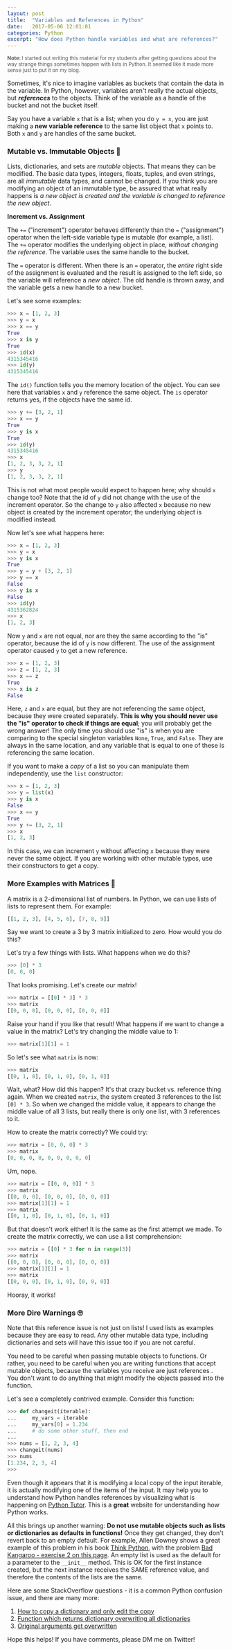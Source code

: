 ```yaml
---
layout: post
title:  "Variables and References in Python"
date:   2017-05-06 12:01:01
categories: Python
excerpt: "How does Python handle variables and what are references?"
---
```

<small><span style="color: #555;"><strong>Note: </strong>I started out writing this material for my students after getting questions about the way strange things sometimes happen with lists in Python. It seemed like it made more sense just to put it on my blog.</span></small>

Sometimes, it's nice to imagine variables as buckets that contain the data in the variable.  In Python, however, variables aren't really the actual objects, but ***references*** to the objects. Think of the variable as a handle of the bucket and not the bucket itself.

Say you have a variable `x` that is a list; when you do `y = x`, you are just making a **new variable reference** to the same list object that `x` points to. Both `x` and `y` are handles of the same bucket.

### Mutable vs. Immutable Objects 🤔 ###

Lists, dictionaries, and sets are *mutable* objects. That means they can be modified. The basic data types, integers, floats, tuples, and even strings, are all *immutable* data types, and cannot be changed. If you think you are modifying an object of an immutable type, be assured that what really happens is *a new object is created and the variable is changed to reference the new object*.

**Increment vs. Assignment**

The `+=` ("increment") operator behaves differently than the `=` ("assignment") operator when the left-side variable type is mutable (for example, a list). The `+=` operator modifies the underlying object in place, *without changing the reference*. The variable uses the same handle to the bucket.

The `=` operator is different. When there is an `=` operator, the *entire* right side of the assignment is evaluated and the result is assigned to the left side, so the variable will reference a *new object*. The old handle is thrown away, and the variable gets a new handle to a new bucket.

Let's see some examples:

```python
>>> x = [1, 2, 3]
>>> y = x
>>> x == y
True
>>> x is y
True
>>> id(x)
4315345416
>>> id(y)
4315345416
```

The `id()` function tells you the memory location of the object. You can see here that variables `x` and `y` reference the same object. The `is` operator returns yes, if the objects have the same id.

```python
>>> y += [3, 2, 1]
>>> x == y
True
>>> y is x
True
>>> id(y)
4315345416
>>> x
[1, 2, 3, 3, 2, 1]
>>> y
[1, 2, 3, 3, 2, 1]
```

This is not what most people would expect to happen here; why should `x` change too? Note that the id of `y` did not change with the use of the increment operator. So the change to `y` also affected `x` because no new object is created by the increment operator; the underlying object is modified instead.

Now let's see what happens here:

 ```python
>>> x = [1, 2, 3]
>>> y = x
>>> y is x
True
>>> y = y + [3, 2, 1]
>>> y == x
False
>>> y is x
False
>>> id(y)
4315362824
>>> x
[1, 2, 3]
```

Now `y` and `x` are not equal, nor are they the same according to the "is" operator, because the id of `y` is now different. The use of the assignment operator caused `y` to get a new reference.

```python
>>> x = [1, 2, 3]
>>> z = [1, 2, 3]
>>> x == z
True
>>> x is z
False
```

Here, `z` and `x` are equal, but they are not referencing the same object, because they were created separately. **This is why you should never use the "is" operator to check if things are equal**; you will probably get the wrong answer! The only time you should use "is" is when you are comparing to the special singleton variables `None`, `True`, and `False`. They are always in the same location, and any variable that is equal to one of these is referencing the same location.

If you want to make a *copy* of a list so you can manipulate them independently, use the `list` constructor:

```python
>>> x = [1, 2, 3]
>>> y = list(x)
>>> y is x
False
>>> x == y
True
>>> y += [3, 2, 1]
>>> x
[1, 2, 3]
```

In this case, we can increment `y` without affecting `x` because they were never the same object. If you are working with other mutable types, use their constructors to get a copy.

### More Examples with Matrices 📌 ###

A matrix is a 2-dimensional list of numbers. In Python, we can use lists of lists to represent them. For example:

```python
[[1, 2, 3], [4, 5, 6], [7, 8, 9]]
```

Say we want to create a 3 by 3 matrix initialized to zero. How would you do this?

Let's try a few things with lists. What happens when we do this?

```python
>>> [0] * 3
[0, 0, 0]
```

That looks promising. Let's create our matrix!

```python
>>> matrix = [[0] * 3] * 3
>>> matrix
[[0, 0, 0], [0, 0, 0], [0, 0, 0]]
```

Raise your hand if you like that result! What happens if we want to change a value in the matrix? Let's try changing the middle value to 1:

```python
>>> matrix[1][1] = 1
```

So let's see what `matrix` is now:

```python
>>> matrix
[[0, 1, 0], [0, 1, 0], [0, 1, 0]]
```

Wait, what? How did this happen? It's that crazy bucket vs. reference thing again. When we created `matrix`, the system created 3 references to the list `[0] * 3`. So when we changed the middle value, it appears to change the middle value of all 3 lists, but really there is only one list, with 3 references to it.

How to create the matrix correctly? We could try:

```python
>>> matrix = [0, 0, 0] * 3
>>> matrix
[0, 0, 0, 0, 0, 0, 0, 0, 0]
```

Um, nope.

```python
>>> matrix = [[0, 0, 0]] * 3
>>> matrix
[[0, 0, 0], [0, 0, 0], [0, 0, 0]]
>>> matrix[1][1] = 1
>>> matrix
[[0, 1, 0], [0, 1, 0], [0, 1, 0]]
```

But that doesn't work either! It is the same as the first attempt we made. To create the matrix correctly, we can use a list comprehension:

```python
>>> matrix = [[0] * 3 for n in range(3)]
>>> matrix
[[0, 0, 0], [0, 0, 0], [0, 0, 0]]
>>> matrix[1][1] = 1
>>> matrix
[[0, 0, 0], [0, 1, 0], [0, 0, 0]]
```

Hooray, it works!

### More Dire Warnings 🙄 ###

Note that this reference issue is not just on lists! I used lists as examples because they are easy to read. Any other mutable data type, including dictionaries and sets will have this issue too if you are not careful.

You need to be careful when passing mutable objects to functions. Or rather, you need to be careful when you are writing functions that accept mutable objects, because the variables you receive are just references . You don't want to do anything that might modify the objects passed into the function.

Let's see a completely contrived example. Consider this function:

```python
>>> def changeit(iterable):
...     my_vars = iterable
...     my_vars[0] = 1.234
...     # do some other stuff, then end
...
>>> nums = [1, 2, 3, 4]
>>> changeit(nums)
>>> nums
[1.234, 2, 3, 4]
>>>
```

Even though it appears that it is modifying a local copy of the input iterable, it is actually modifying one of the items of the input. It may help you to understand how Python handles references by visualizing what is happening on [Python Tutor][pythontutor]. This is a **great** website for understanding how Python works.

All this brings up another warning: **Do not use mutable objects such as lists or dictionaries as defaults in functions!** Once they get changed, they don't revert back to an empty default. For example, Allen Downey shows a great example of this problem in his book [Think Python][thinkpython], with the problem [Bad Kangaroo - exercise 2 on this page][badkangaroo]. An empty list is used as the default for a parameter to the `__init__` method. This is OK for the first instance created, but the next instance receives the SAME reference value, and therefore the contents of the lists are the same.

Here are some StackOverflow questions - it is a common Python confusion issue, and there are many more:

1. [How to copy a dictionary and only edit the copy][so1]
1. [Function which returns dictionary overwriting all dictionaries][so2]
1. [Original arguments get overwritten][so3]

Hope this helps! If you have comments, please DM me on Twitter!

[thinkpython]: https://www.amazon.com/gp/product/1491939362/ref=as_li_qf_sp_asin_il_tl?ie=UTF8&camp=1789&creative=9325&creativeASIN=1491939362&linkCode=as2&tag=greenteapre01-20&linkId=QGWNVBOEV6JIMH4Y
[badkangaroo]: http://greenteapress.com/thinkpython2/html/thinkpython2018.html#sec208
[atom]: https://atom.io/
[pythontutor]: http://www.pythontutor.com/
[so1]: http://stackoverflow.com/questions/2465921/how-to-copy-a-dictionary-and-only-edit-the-copy
[so2]: http://stackoverflow.com/questions/43564986/function-which-returns-dictionary-overwriting-all-dictionaries/
[so3]: http://stackoverflow.com/questions/20550473/original-arguements-get-overwritten
